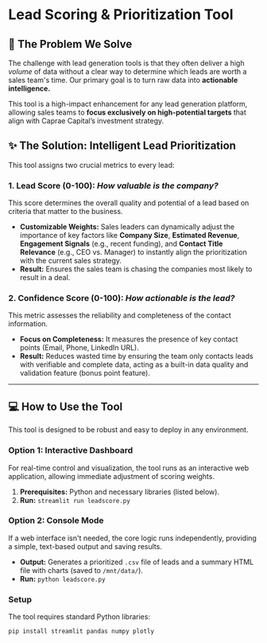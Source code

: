 # Lead Scoring & Prioritization Tool 
## 🎯 **The Problem We Solve**

The challenge with lead generation tools is that they often deliver a high *volume* of data without a clear way to determine which leads are worth a sales team's time. Our primary goal is to turn raw data into **actionable intelligence.**

This tool is a high-impact enhancement for any lead generation platform, allowing sales teams to **focus exclusively on high-potential targets** that align with Caprae Capital’s investment strategy.

## ✨ **The Solution: Intelligent Lead Prioritization**

This tool assigns two crucial metrics to every lead:

### 1. **Lead Score (0-100):** *How valuable is the company?*
This score determines the overall quality and potential of a lead based on criteria that matter to the business.

* **Customizable Weights:** Sales leaders can dynamically adjust the importance of key factors like **Company Size**, **Estimated Revenue**, **Engagement Signals** (e.g., recent funding), and **Contact Title Relevance** (e.g., CEO vs. Manager) to instantly align the prioritization with the current sales strategy.
* **Result:** Ensures the sales team is chasing the companies most likely to result in a deal.

### 2. **Confidence Score (0-100):** *How actionable is the lead?*
This metric assesses the reliability and completeness of the contact information.

* **Focus on Completeness:** It measures the presence of key contact points (Email, Phone, LinkedIn URL).
* **Result:** Reduces wasted time by ensuring the team only contacts leads with verifiable and complete data, acting as a built-in data quality and validation feature (bonus point feature).

---

## 💻 **How to Use the Tool**

This tool is designed to be robust and easy to deploy in any environment.

### **Option 1: Interactive Dashboard**
For real-time control and visualization, the tool runs as an interactive web application, allowing immediate adjustment of scoring weights.

1.  **Prerequisites:** Python and necessary libraries (listed below).
2.  **Run:** `streamlit run leadscore.py`

### **Option 2: Console Mode**
If a web interface isn't needed, the core logic runs independently, providing a simple, text-based output and saving results.

* **Output:** Generates a prioritized `.csv` file of leads and a summary HTML file with charts (saved to `/mnt/data/`).
* **Run:** `python leadscore.py`

### **Setup**
The tool requires standard Python libraries:

```bash
pip install streamlit pandas numpy plotly

